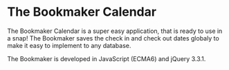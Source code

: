 # The Bookmaker Calendar

The Bookmaker Calendar is a super easy application, that is ready to use in a snap! The Bookmaker saves the check in and check out dates globaly to make it easy to implement to any database. 

The Bookmaker is developed in JavaScript (ECMA6) and jQuery 3.3.1. 
